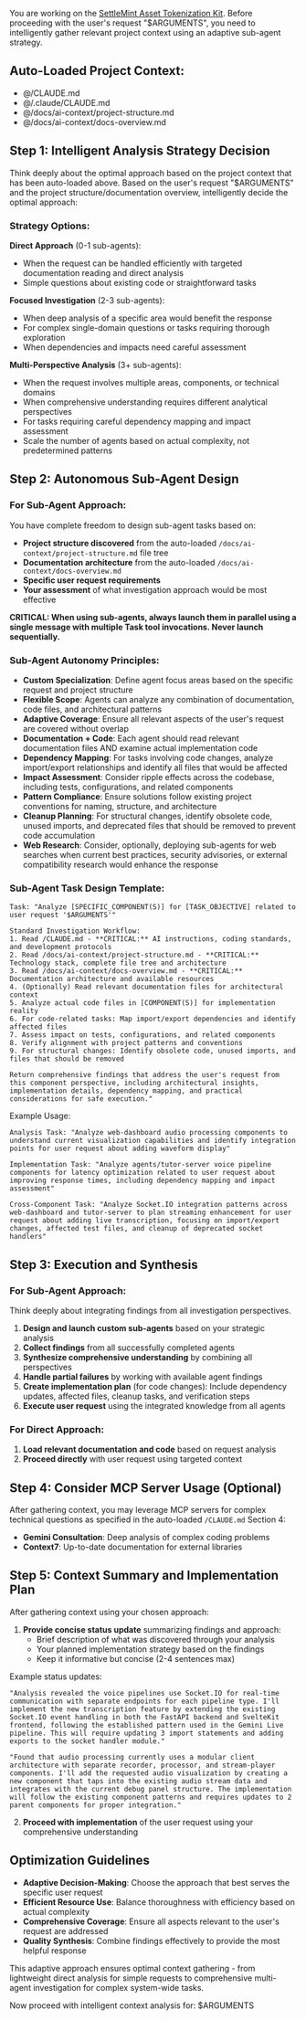 You are working on the
[SettleMint Asset Tokenization Kit](https://github.com/settlemint/asset-tokenization-kit).
Before proceeding with the user's request "$ARGUMENTS", you need to
intelligently gather relevant project context using an adaptive sub-agent
strategy.

## Auto-Loaded Project Context:

- @/CLAUDE.md
- @/.claude/CLAUDE.md
- @/docs/ai-context/project-structure.md
- @/docs/ai-context/docs-overview.md

## Step 1: Intelligent Analysis Strategy Decision

Think deeply about the optimal approach based on the project context that has
been auto-loaded above. Based on the user's request "$ARGUMENTS" and the project
structure/documentation overview, intelligently decide the optimal approach:

### Strategy Options:

**Direct Approach** (0-1 sub-agents):

- When the request can be handled efficiently with targeted documentation
  reading and direct analysis
- Simple questions about existing code or straightforward tasks

**Focused Investigation** (2-3 sub-agents):

- When deep analysis of a specific area would benefit the response
- For complex single-domain questions or tasks requiring thorough exploration
- When dependencies and impacts need careful assessment

**Multi-Perspective Analysis** (3+ sub-agents):

- When the request involves multiple areas, components, or technical domains
- When comprehensive understanding requires different analytical perspectives
- For tasks requiring careful dependency mapping and impact assessment
- Scale the number of agents based on actual complexity, not predetermined
  patterns

## Step 2: Autonomous Sub-Agent Design

### For Sub-Agent Approach:

You have complete freedom to design sub-agent tasks based on:

- **Project structure discovered** from the auto-loaded
  `/docs/ai-context/project-structure.md` file tree
- **Documentation architecture** from the auto-loaded
  `/docs/ai-context/docs-overview.md`
- **Specific user request requirements**
- **Your assessment** of what investigation approach would be most effective

**CRITICAL: When using sub-agents, always launch them in parallel using a single
message with multiple Task tool invocations. Never launch sequentially.**

### Sub-Agent Autonomy Principles:

- **Custom Specialization**: Define agent focus areas based on the specific
  request and project structure
- **Flexible Scope**: Agents can analyze any combination of documentation, code
  files, and architectural patterns
- **Adaptive Coverage**: Ensure all relevant aspects of the user's request are
  covered without overlap
- **Documentation + Code**: Each agent should read relevant documentation files
  AND examine actual implementation code
- **Dependency Mapping**: For tasks involving code changes, analyze
  import/export relationships and identify all files that would be affected
- **Impact Assessment**: Consider ripple effects across the codebase, including
  tests, configurations, and related components
- **Pattern Compliance**: Ensure solutions follow existing project conventions
  for naming, structure, and architecture
- **Cleanup Planning**: For structural changes, identify obsolete code, unused
  imports, and deprecated files that should be removed to prevent code
  accumulation
- **Web Research**: Consider, optionally, deploying sub-agents for web searches
  when current best practices, security advisories, or external compatibility
  research would enhance the response

### Sub-Agent Task Design Template:

```
Task: "Analyze [SPECIFIC_COMPONENT(S)] for [TASK_OBJECTIVE] related to user request '$ARGUMENTS'"

Standard Investigation Workflow:
1. Read /CLAUDE.md - **CRITICAL:** AI instructions, coding standards, and development protocols
2. Read /docs/ai-context/project-structure.md - **CRITICAL:** Technology stack, complete file tree and architecture
3. Read /docs/ai-context/docs-overview.md - **CRITICAL:** Documentation architecture and available resources
4. (Optionally) Read relevant documentation files for architectural context
5. Analyze actual code files in [COMPONENT(S)] for implementation reality
6. For code-related tasks: Map import/export dependencies and identify affected files
7. Assess impact on tests, configurations, and related components
8. Verify alignment with project patterns and conventions
9. For structural changes: Identify obsolete code, unused imports, and files that should be removed

Return comprehensive findings that address the user's request from this component perspective, including architectural insights, implementation details, dependency mapping, and practical considerations for safe execution."
```

Example Usage:

```
Analysis Task: "Analyze web-dashboard audio processing components to understand current visualization capabilities and identify integration points for user request about adding waveform display"

Implementation Task: "Analyze agents/tutor-server voice pipeline components for latency optimization related to user request about improving response times, including dependency mapping and impact assessment"

Cross-Component Task: "Analyze Socket.IO integration patterns across web-dashboard and tutor-server to plan streaming enhancement for user request about adding live transcription, focusing on import/export changes, affected test files, and cleanup of deprecated socket handlers"
```

## Step 3: Execution and Synthesis

### For Sub-Agent Approach:

Think deeply about integrating findings from all investigation perspectives.

1. **Design and launch custom sub-agents** based on your strategic analysis
2. **Collect findings** from all successfully completed agents
3. **Synthesize comprehensive understanding** by combining all perspectives
4. **Handle partial failures** by working with available agent findings
5. **Create implementation plan** (for code changes): Include dependency
   updates, affected files, cleanup tasks, and verification steps
6. **Execute user request** using the integrated knowledge from all agents

### For Direct Approach:

1. **Load relevant documentation and code** based on request analysis
2. **Proceed directly** with user request using targeted context

## Step 4: Consider MCP Server Usage (Optional)

After gathering context, you may leverage MCP servers for complex technical
questions as specified in the auto-loaded `/CLAUDE.md` Section 4:

- **Gemini Consultation**: Deep analysis of complex coding problems
- **Context7**: Up-to-date documentation for external libraries

## Step 5: Context Summary and Implementation Plan

After gathering context using your chosen approach:

1. **Provide concise status update** summarizing findings and approach:
   - Brief description of what was discovered through your analysis
   - Your planned implementation strategy based on the findings
   - Keep it informative but concise (2-4 sentences max)

Example status updates:

```
"Analysis revealed the voice pipelines use Socket.IO for real-time communication with separate endpoints for each pipeline type. I'll implement the new transcription feature by extending the existing Socket.IO event handling in both the FastAPI backend and SvelteKit frontend, following the established pattern used in the Gemini Live pipeline. This will require updating 3 import statements and adding exports to the socket handler module."

"Found that audio processing currently uses a modular client architecture with separate recorder, processor, and stream-player components. I'll add the requested audio visualization by creating a new component that taps into the existing audio stream data and integrates with the current debug panel structure. The implementation will follow the existing component patterns and requires updates to 2 parent components for proper integration."
```

2. **Proceed with implementation** of the user request using your comprehensive
   understanding

## Optimization Guidelines

- **Adaptive Decision-Making**: Choose the approach that best serves the
  specific user request
- **Efficient Resource Use**: Balance thoroughness with efficiency based on
  actual complexity
- **Comprehensive Coverage**: Ensure all aspects relevant to the user's request
  are addressed
- **Quality Synthesis**: Combine findings effectively to provide the most
  helpful response

This adaptive approach ensures optimal context gathering - from lightweight
direct analysis for simple requests to comprehensive multi-agent investigation
for complex system-wide tasks.

Now proceed with intelligent context analysis for: $ARGUMENTS
